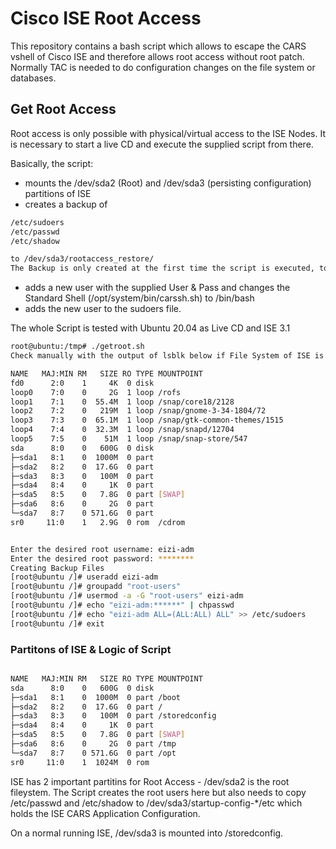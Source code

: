 # Cisco ISE Root Access

This repository contains a bash script which allows to escape the CARS vshell of Cisco ISE and therefore allows root access without root patch. Normally TAC is needed to do configuration changes on the file system or databases. 

## Get Root Access

Root access is only possible with physical/virtual access to the ISE Nodes.
It is necessary to start a live CD and execute the supplied script from there.

Basically, the script:

  * mounts the /dev/sda2 (Root) and /dev/sda3 (persisting configuration) partitions of ISE
  * creates a backup of 
  ```sh
/etc/sudoers 
/etc/passwd
/etc/shadow

to /dev/sda3/rootaccess_restore/ 
The Backup is only created at the first time the script is executed, to be able to restore to a non-rooted vanilla ISE.

```

 * adds a new user with the supplied User & Pass and changes the Standard Shell (/opt/system/bin/carssh.sh) to /bin/bash 
 * adds the new user to the sudoers file. 


The whole Script is tested with Ubuntu 20.04 as Live CD and ISE 3.1



  ```sh
root@ubuntu:/tmp# ./getroot.sh
Check manually with the output of lsblk below if File System of ISE is show as /                                                                                                                                                             dev/sda2 and /dev/sda3 - if not, abort because the script will not work

NAME   MAJ:MIN RM   SIZE RO TYPE MOUNTPOINT
fd0      2:0    1     4K  0 disk
loop0    7:0    0     2G  1 loop /rofs
loop1    7:1    0  55.4M  1 loop /snap/core18/2128
loop2    7:2    0   219M  1 loop /snap/gnome-3-34-1804/72
loop3    7:3    0  65.1M  1 loop /snap/gtk-common-themes/1515
loop4    7:4    0  32.3M  1 loop /snap/snapd/12704
loop5    7:5    0    51M  1 loop /snap/snap-store/547
sda      8:0    0   600G  0 disk
├─sda1   8:1    0  1000M  0 part
├─sda2   8:2    0  17.6G  0 part
├─sda3   8:3    0   100M  0 part
├─sda4   8:4    0     1K  0 part
├─sda5   8:5    0   7.8G  0 part [SWAP]
├─sda6   8:6    0     2G  0 part
└─sda7   8:7    0 571.6G  0 part
sr0     11:0    1   2.9G  0 rom  /cdrom


Enter the desired root username: eizi-adm
Enter the desired root password: ********
Creating Backup Files
[root@ubuntu /]# useradd eizi-adm
[root@ubuntu /]# groupadd "root-users"
[root@ubuntu /]# usermod -a -G "root-users" eizi-adm
[root@ubuntu /]# echo "eizi-adm:******" | chpasswd
[root@ubuntu /]# echo "eizi-adm ALL=(ALL:ALL) ALL" >> /etc/sudoers
[root@ubuntu /]# exit
```



### Partitons of ISE & Logic of Script


  ```sh

NAME   MAJ:MIN RM   SIZE RO TYPE MOUNTPOINT
sda      8:0    0   600G  0 disk
├─sda1   8:1    0  1000M  0 part /boot
├─sda2   8:2    0  17.6G  0 part /
├─sda3   8:3    0   100M  0 part /storedconfig
├─sda4   8:4    0     1K  0 part
├─sda5   8:5    0   7.8G  0 part [SWAP]
├─sda6   8:6    0     2G  0 part /tmp
└─sda7   8:7    0 571.6G  0 part /opt
sr0     11:0    1  1024M  0 rom

```

ISE has 2 important partitins for Root Access - /dev/sda2 is the root fileystem. The Script creates the root users here but also needs to copy /etc/passwd and /etc/shadow to /dev/sda3/startup-config-*/etc which holds the ISE CARS Application Configuration.

On a normal running ISE,  /dev/sda3 is mounted into /storedconfig.


